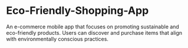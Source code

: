 # Eco-Friendly-Shopping-App
An e-commerce mobile app that focuses on promoting sustainable and eco-friendly products. Users can discover and purchase items that align with environmentally conscious practices.
